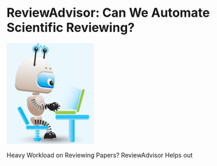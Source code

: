 # ReviewAdvisor: Can We Automate Scientific Reviewing?

<img src="./fig/robot.png" width="200">

Heavy Workload on Reviewing Papers?  ReviewAdvisor Helps out
